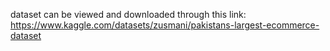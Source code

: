 dataset can be viewed and downloaded through this link: https://www.kaggle.com/datasets/zusmani/pakistans-largest-ecommerce-dataset
